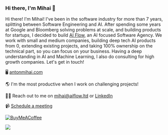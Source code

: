 ### Hi there, I'm Mihai 👋

Hi there! I'm Mihai! I've been in the software industry for more than 7 years, splitting between Software Engineering and AI. After spending some years at Google and Bloomberg solving problems at scale, and building products for startups, I decided to build [AI Flow](https://www.aiflow.ltd/), an AI focused Software Agency. We work with small and medium companies, building deep tech AI products from 0, extending existing projects, and taking 100% ownership on the technical part, so you can focus on your business. Having a deep understanding in AI and Machine Learning, I also do consulting for high growth companies. Let's get in touch!

🖥️ [antonmihai.com](https://www.antonmihai.com/)

🌎 I'm the most productive when I work on challenging projects!

✋🏼 Reach out to me on [mihai@aiflow.ltd](mailto:mihai@aiflow.ltd?subject=Hi%20Mihai%2C%20let's%20have%20a%20chat) or [LinkedIn](https://www.linkedin.com/in/mihaianton98/)

📹 [Schedule a meeting](https://www.antonmihai.com/meet)

[![BuyMeACoffee](https://img.shields.io/badge/Buy%20Me%20a%20Coffee-ffdd00?style=for-the-badge&logo=buy-me-a-coffee&logoColor=black)](https://www.buymeacoffee.com/MihaiAnton98) 


![](https://komarev.com/ghpvc/?username=MihaiAnton)

